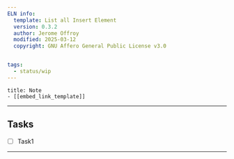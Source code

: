 ```yaml
---
ELN info:
  template: List all Insert Element 
  version: 0.3.2
  author: Jerome Offroy
  modified: 2025-03-12
  copyright: GNU Affero General Public License v3.0


tags:
  - status/wip
---
```


````ad-note
title: Note
- [[embed_link_template]]

````

---
## Tasks
- [ ] Task1
---

